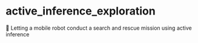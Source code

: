 # active_inference_exploration
🤖 Letting a mobile robot conduct a search and rescue mission using active inference

